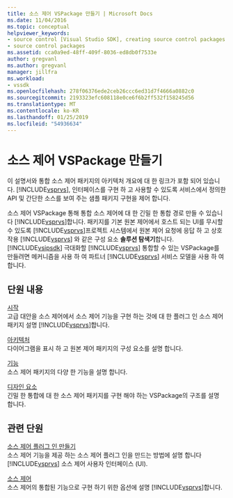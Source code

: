 ```yaml
---
title: 소스 제어 VSPackage 만들기 | Microsoft Docs
ms.date: 11/04/2016
ms.topic: conceptual
helpviewer_keywords:
- source control [Visual Studio SDK], creating source control packages
- source control packages
ms.assetid: cca0a9ed-48ff-409f-8036-ed8db0f7533e
author: gregvanl
ms.author: gregvanl
manager: jillfra
ms.workload:
- vssdk
ms.openlocfilehash: 278f06376ede2ceb26ccc6ed31d7f4666a0882c0
ms.sourcegitcommit: 2193323efc608118e0ce6f6b2ff532f158245d56
ms.translationtype: MT
ms.contentlocale: ko-KR
ms.lasthandoff: 01/25/2019
ms.locfileid: "54936634"
---
```

# <a name="create-a-source-control-vspackage"></a>소스 제어 VSPackage 만들기
이 설명서와 통합 소스 제어 패키지의 아키텍처 개요에 대 한 링크가 포함 되어 있습니다. [!INCLUDE[vsprvs](../../code-quality/includes/vsprvs_md.md)], 인터페이스를 구현 하 고 사용할 수 있도록 서비스에서 정의한 API 및 간단한 소스를 보여 주는 샘플 패키지 구현을 제어 합니다.  
  
 소스 제어 VSPackage 통해 통합 소스 제어에 대 한 긴밀 한 통합 경로 만들 수 있습니다 [!INCLUDE[vsprvs](../../code-quality/includes/vsprvs_md.md)]합니다. 패키지를 기본 원본 제어에서 호스트 되는 UI를 무시할 수 있도록 [!INCLUDE[vsprvs](../../code-quality/includes/vsprvs_md.md)]프로젝트 시스템에서 원본 제어 요청에 응답 하 고 상호 작용 [!INCLUDE[vsprvs](../../code-quality/includes/vsprvs_md.md)] 와 같은 구성 요소 **솔루션 탐색기**합니다. [!INCLUDE[vsipsdk](../../extensibility/includes/vsipsdk_md.md)] 극대화할 [!INCLUDE[vsprvs](../../code-quality/includes/vsprvs_md.md)] 통합할 수 있는 VSPackage를 만들려면 메커니즘을 사용 하 여 파트너 [!INCLUDE[vsprvs](../../code-quality/includes/vsprvs_md.md)] 서비스 모델을 사용 하 여 합니다.  
  
## <a name="in-this-section"></a>단원 내용  
 [시작](../../extensibility/internals/getting-started-with-source-control-vspackages.md)  
 고급 대안을 소스 제어에서 소스 제어 기능을 구현 하는 것에 대 한 플러그 인 소스 제어 패키지 설명 [!INCLUDE[vsprvs](../../code-quality/includes/vsprvs_md.md)]합니다.  
  
 [아키텍처](../../extensibility/internals/source-control-vspackage-architecture.md)  
 다이어그램을 표시 하 고 원본 제어 패키지의 구성 요소를 설명 합니다.  
  
 [기능](../../extensibility/internals/source-control-vspackage-features.md)  
 소스 제어 패키지의 다양 한 기능을 설명 합니다.  
  
 [디자인 요소](../../extensibility/internals/source-control-vspackage-design-elements.md)  
 긴밀 한 통합에 대 한 소스 제어 패키지를 구현 해야 하는 VSPackage의 구조를 설명 합니다.  
  
## <a name="related-sections"></a>관련 단원  
 [소스 제어 플러그 인 만들기](../../extensibility/internals/creating-a-source-control-plug-in.md)  
 소스 제어 기능을 제공 하는 소스 제어 플러그 인을 만드는 방법에 설명 합니다 [!INCLUDE[vsprvs](../../code-quality/includes/vsprvs_md.md)] 소스 제어 사용자 인터페이스 (UI).  
  
 [소스 제어](../../extensibility/internals/source-control.md)  
 소스 제어의 통합된 기능으로 구현 하기 위한 옵션에 설명 [!INCLUDE[vsprvs](../../code-quality/includes/vsprvs_md.md)]합니다.
